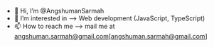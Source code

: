 - 👋 Hi, I’m @AngshumanSarmah
- 👀 I’m interested in --> Web development (JavaScript, TypeScript)
- 📫 How to reach me --> mail me at angshuman.sarmah@gmail.com[angshuman.sarmah@gmail.com]
